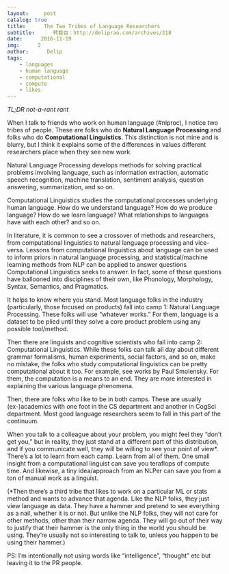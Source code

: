 ```yaml
---
layout:     post
catalog: true
title:      The Two Tribes of Language Researchers
subtitle:      转载自：http://deliprao.com/archives/218
date:      2016-11-19
img:      2
author:      Delip
tags:
    - languages
    - human language
    - computational
    - compute
    - likes
---
```


*TL;DR not-a-rant rant*

When I talk to friends who work on human language (#nlproc), I notice two tribes of people. These are folks who do **Natural Language Processing** and folks who do **Computational Linguistics**. This distinction is not mine and is blurry, but I think it explains some of the differences in values different researchers place when they see new work.

Natural Language Processing develops methods for solving practical problems involving language, such as information extraction, automatic speech recognition, machine translation, sentiment analysis, question answering, summarization, and so on.

Computational Linguistics studies the computational processes underlying human language. How do we understand language? How do we produce language? How do we learn language? What relationships to languages have with each other? and so on.

In literature, it is common to see a crossover of methods and researchers, from computational linguistics to natural language processing and vice-versa. Lessons from computational linguistics about language can be used to inform priors in natural language processing, and statistical/machine learning methods from NLP can be applied to answer questions Computational Linguistics seeks to answer. In fact, some of these questions have ballooned into disciplines of their own, like Phonology, Morphology, Syntax, Semantics, and Pragmatics.

It helps to know where you stand. Most language folks in the industry (particularly, those focused on products) fall into camp 1: Natural Language Processing. These folks will use “whatever works.” For them, language is a dataset to be plied until they solve a core product problem using any possible tool/method.

Then there are linguists and cognitive scientists who fall into camp 2: Computational Linguistics. While these folks can talk all day about different grammar formalisms, human experiments, social factors, and so on, make no mistake, the folks who study computational linguistics can be pretty computational about it too. For example, see works by Paul Smolensky. For them, the computation is a means to an end. They are more interested in explaining the various language phenomena.

Then, there are folks who like to be in both camps. These are usually (ex-)academics with one foot in the CS department and another in CogSci department. Most good language researchers seem to fall in this part of the continuum.

When you talk to a colleague about your problem, you might feel they “don’t get you,” but in reality, they just stand at a different part of this distribution, and if you communicate well, they will be willing to see your point of view*. There’s a lot to learn from each camp. Learn from all of them. One small insight from a computational linguist can save you teraflops of compute time. And likewise, a tiny idea/approach from an NLPer can save you from a ton of manual work as a linguist.

(*Then there’s a third tribe that likes to work on a particular ML or stats method and wants to advance that agenda. Like the NLP folks, they just view language as data. They have a hammer and pretend to see everything as a nail, whether it is or not. But unlike the NLP folks, they will not care for other methods, other than their narrow agenda. They will go out of their way to justify that their hammer is the only thing in the world you should be using. They’re usually not so interesting to talk to, unless you happen to be using their hammer.)

PS: I’m intentionally not using words like “intelligence”, “thought” etc but leaving it to the PR people.
